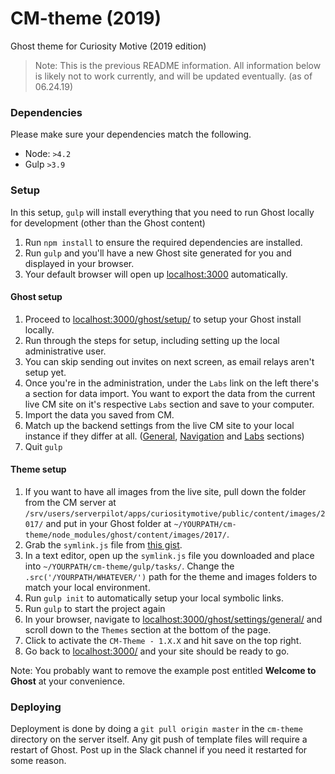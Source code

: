 # CM-theme (2019)
Ghost theme for Curiosity Motive (2019 edition)

> Note: This is the previous README information. All information below is likely not to work currently, and will be updated eventually. (as of 06.24.19)

### Dependencies

Please make sure your dependencies match the following.

- Node: `>4.2`
- Gulp `>3.9`

### Setup

In this setup, `gulp` will install everything that you need to run Ghost locally for development (other than the Ghost content)

1. Run `npm install` to ensure the required dependencies are installed.
2. Run `gulp` and you'll have a new Ghost site generated for you and displayed in your browser.
3. Your default browser will open up [localhost:3000](http://localhost:3000/) automatically.


#### Ghost setup

1. Proceed to [localhost:3000/ghost/setup/](http://localhost:3000/ghost/setup/) to setup your Ghost install locally.
2. Run through the steps for setup, including setting up the local administrative user.
3. You can skip sending out invites on next screen, as email relays aren't setup yet.
4. Once you're in the administration, under the `Labs` link on the left there's a section for data import. You want to export the data from the current live CM site on it's respective `Labs` section and save to your computer.
5. Import the data you saved from CM.
6. Match up the backend settings from the live CM site to your local instance if they differ at all. ([General](http://localhost:3000/ghost/settings/general/), [Navigation](http://localhost:3000/ghost/settings/navigation/) and [Labs](http://localhost:3000/ghost/settings/labs/) sections)
7. Quit `gulp`

#### Theme setup

1. If you want to have all images from the live site, pull down the folder from the CM server at `/srv/users/serverpilot/apps/curiositymotive/public/content/images/2017/` and put in your Ghost folder at `~/YOURPATH/cm-theme/node_modules/ghost/content/images/2017/`.
2. Grab the `symlink.js` file from [this gist](https://gist.github.com/ff4500/665c2c8124081b46f6fe984ba4be49a3).
3. In a text editor, open up the `symlink.js` file you downloaded and place into `~/YOURPATH/cm-theme/gulp/tasks/`. Change the `.src('/YOURPATH/WHATEVER/')` path for the theme and images folders to match your local environment.
4. Run `gulp init` to automatically setup your local symbolic links.
5. Run `gulp` to start the project again
6. In your browser, navigate to [localhost:3000/ghost/settings/general/](http://localhost:3000/ghost/settings/general/) and scroll down to the 	`Themes` section at the bottom of the page.
7. Click to activate the `CM-Theme - 1.X.X` and hit save on the top right.
8. Go back to [localhost:3000/](http://localhost:3000/) and your site should be ready to go.

Note: You probably want to remove the example post entitled **Welcome to Ghost** at your convenience.

### Deploying

Deployment is done by doing a `git pull origin master` in the `cm-theme` directory on the server itself. Any git push of template files will require a restart of Ghost. Post up in the Slack channel if you need it restarted for some reason.
